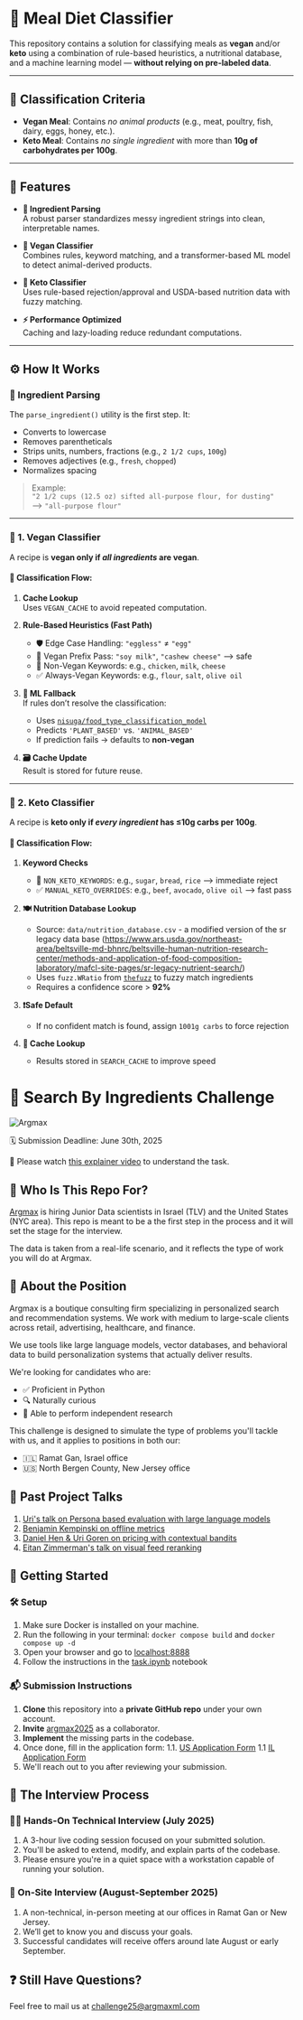 # 🥗 Meal Diet Classifier

This repository contains a solution for classifying meals as **vegan** and/or **keto** using a combination of rule-based heuristics, a nutritional database, and a machine learning model — **without relying on pre-labeled data**.

---

## 🧠 Classification Criteria

- **Vegan Meal**: Contains _no animal products_ (e.g., meat, poultry, fish, dairy, eggs, honey, etc.).
- **Keto Meal**: Contains _no single ingredient_ with more than **10g of carbohydrates per 100g**.

---

## 🚀 Features

- **🧹 Ingredient Parsing**  
  A robust parser standardizes messy ingredient strings into clean, interpretable names.

- **🌱 Vegan Classifier**  
  Combines rules, keyword matching, and a transformer-based ML model to detect animal-derived products.

- **🥑 Keto Classifier**  
  Uses rule-based rejection/approval and USDA-based nutrition data with fuzzy matching.

- **⚡ Performance Optimized**  
  Caching and lazy-loading reduce redundant computations.
---

## ⚙️ How It Works

### 🧼 Ingredient Parsing

The `parse_ingredient()` utility is the first step. It:

- Converts to lowercase
- Removes parentheticals
- Strips units, numbers, fractions (e.g., `2 1/2 cups`, `100g`)
- Removes adjectives (e.g., `fresh`, `chopped`)
- Normalizes spacing

> Example:  
> `"2 1/2 cups (12.5 oz) sifted all-purpose flour, for dusting"`  
> ⟶ `"all-purpose flour"`

---

### 🌱 1. Vegan Classifier

A recipe is **vegan only if _all ingredients_ are vegan**.

#### 🔄 Classification Flow:

1. **Cache Lookup**  
   Uses `VEGAN_CACHE` to avoid repeated computation.

2. **Rule-Based Heuristics (Fast Path)**  
   - 🛡️ Edge Case Handling: `"eggless"` ≠ `"egg"`
   - 🥛 Vegan Prefix Pass: `"soy milk"`, `"cashew cheese"` ⟶ safe
   - 🚫 Non-Vegan Keywords: e.g., `chicken`, `milk`, `cheese`
   - ✅ Always-Vegan Keywords: e.g., `flour`, `salt`, `olive oil`

3. **🤖 ML Fallback**  
   If rules don’t resolve the classification:
   - Uses [`nisuga/food_type_classification_model`](https://huggingface.co/nisuga/food_type_classification_model)
   - Predicts `'PLANT_BASED'` vs. `'ANIMAL_BASED'`
   - If prediction fails → defaults to **non-vegan**

4. **🗃️ Cache Update**  
   Result is stored for future reuse.

---

### 🥑 2. Keto Classifier

A recipe is **keto only if _every ingredient_ has ≤10g carbs per 100g**.

#### 🔄 Classification Flow:

1. **Keyword Checks**
   - 🚫 `NON_KETO_KEYWORDS`: e.g., `sugar`, `bread`, `rice` ⟶ immediate reject
   - ✅ `MANUAL_KETO_OVERRIDES`: e.g., `beef`, `avocado`, `olive oil` ⟶ fast pass

2. **🍽️ Nutrition Database Lookup**
   - Source: `data/nutrition_database.csv` - a modified version of the sr legacy data base (https://www.ars.usda.gov/northeast-area/beltsville-md-bhnrc/beltsville-human-nutrition-research-center/methods-and-application-of-food-composition-laboratory/mafcl-site-pages/sr-legacy-nutrient-search/)
   - Uses `fuzz.WRatio` from [`thefuzz`](https://pypi.org/project/thefuzz/) to fuzzy match ingredients
   - Requires a confidence score > **92%**

3. **❗Safe Default**
   - If no confident match is found, assign `1001g carbs` to force rejection

4. **💾 Cache Lookup**
   - Results stored in `SEARCH_CACHE` to improve speed
  
   
# 🥑 Search By Ingredients Challenge
![Argmax](https://argmaxml.com/wp-content/uploads/2024/04/Argmax_logo_inline.svg)

🗓 Submission Deadline: June 30th, 2025


🎥 Please watch [this explainer video](https://youtu.be/rfdaZXseRro) to understand the task.

## 👋 Who Is This Repo For?

[Argmax](https://www.argmaxml.com) is hiring Junior Data scientists in Israel (TLV) and the United States (NYC area).
This repo is meant to be a the first step in the process and it will set the stage for the interview.

The data is taken from a real-life scenario, and it reflects the type of work you will do at Argmax.


## 💼 About the Position

Argmax is a boutique consulting firm specializing in personalized search and recommendation systems. We work with medium to large-scale clients across retail, advertising, healthcare, and finance.

We use tools like large language models, vector databases, and behavioral data to build personalization systems that actually deliver results.

We're looking for candidates who are:

-	✅ Proficient in Python
-	🔍 Naturally curious
-	🧠 Able to perform independent research

This challenge is designed to simulate the type of problems you'll tackle with us, and it applies to positions in both our:
-	🇮🇱 Ramat Gan, Israel office
-	🇺🇸 North Bergen County, New Jersey office

## 🎥 Past Project Talks

1. [Uri's talk on Persona based evaluation with large language models](https://www.youtube.com/watch?v=44--JTG0aMg)
1. [Benjamin Kempinski on offline metrics](https://www.youtube.com/watch?v=5OPa2RYL5VI)
1. [Daniel Hen & Uri Goren on pricing with contextual bandits](https://www.youtube.com/watch?v=IJtNBbINKbI)
1. [Eitan Zimmerman's talk on visual feed reranking](https://www.youtube.com/watch?v=q4uF8nF5SWk)

## 🚀 Getting Started

### 🛠️ Setup

1.	Make sure Docker is installed on your machine.
1.	Run the following in your terminal:  `docker compose build` and  `docker compose up -d`
1. Open your browser and go to [localhost:8888](http://localhost:8888)
1. Follow the instructions in the [task.ipynb](https://github.com/argmaxml/search_by_ingredients/blob/master/nb/src/task.ipynb) notebook

### 📬 Submission Instructions

1. **Clone** this repository into a **private GitHub repo** under your own account.
1. **Invite** [argmax2025](https://github.com/argmax2025) as a collaborator.
1. **Implement** the missing parts in the codebase.
1. Once done, fill in the application form:
1.1. [US Application Form](https://forms.clickup.com/25655193/f/rexwt-1832/L0YE9OKG2FQIC3AYRR) 
1.1 [IL Application Form](https://forms.clickup.com/25655193/f/rexwt-1812/IP26WXR9X4P6I4LGQ6)
1. We'll reach out to you after reviewing your submission.

## 🧪 The Interview Process
### 🧑‍💻 Hands-On Technical Interview (July 2025)

1.	A 3-hour live coding session focused on your submitted solution.
1.	You'll be asked to extend, modify, and explain parts of the codebase.
1.	Please ensure you're in a quiet space with a workstation capable of running your solution.

### 🏢 On-Site Interview (August-September 2025)

1. A non-technical, in-person meeting at our offices in Ramat Gan or New Jersey.
1. We’ll get to know you and discuss your goals.
1. Successful candidates will receive offers around late August or early September.

## ❓ Still Have Questions?

Feel free to mail us at [challenge25@argmaxml.com](mailto:challenge25@argmaxml.com)

